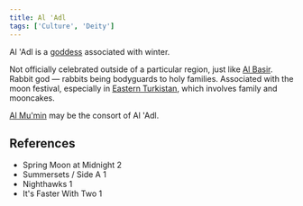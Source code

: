```yaml
---
title: Al 'Adl
tags: ['Culture', 'Deity']
---
```

Al 'Adl is a [goddess](/_wiki/gods.md) associated with winter.

Not officially celebrated outside of a particular region, just like [Al Basir](/_wiki/al-basir.md). Rabbit god — rabbits being bodyguards to holy families. Associated with the moon festival, especially in [Eastern Turkistan](/_wiki/eastern-turkistan.md), which involves family and mooncakes.

[Al Mu'min](/_wiki/al-mumin.md) may be the consort of Al 'Adl.

## References
- Spring Moon at Midnight 2
- Summersets / Side A 1
- Nighthawks 1
- It's Faster With Two 1
